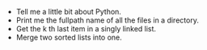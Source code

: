 * Tell me a little bit about Python.
* Print me the fullpath name of all the files in a directory.
* Get the k th last item in a singly linked list.
* Merge two sorted lists into one.
